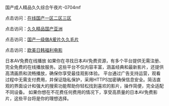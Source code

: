 国产成人精品久久综合午夜片-0704mf

点击访问：<a href="https://vassv.pages.dev/">在线国产一区二区三区</a>

点击访问：<a href="https://gsd-agv.pages.dev/">久久精品国产亚洲</a>

点击访问：<a href="https://gda-c7m.pages.dev/">国产一级做A爰片久久毛片</a>

点击访问：<a href="https://tfda.pages.dev/">欧美日韩福利电影</a>

日本AV免费在线播放
如果你在寻找日本AV免费资源，有多个平台提供无需注册、完全免费的在线播放服务。这些平台不仅内容丰富，涵盖经典和最新影片，还提供高清画质和流畅播放，确保你享受最佳观影体验。
平台通过广告支持运营，观看过程中无需支付费用，并保证隐私保护，采用HTTPS加密确保信息安全。简洁直观的界面设计和强大的搜索功能帮助你轻松找到喜欢的影片，操作简便，完全适配不同设备。
如果你想在不花费任何费用的情况下，享受高质量的日本AV免费影片，这些平台将是你的理想选择。

<span style="display:none;">[Canonical link](）</span>


